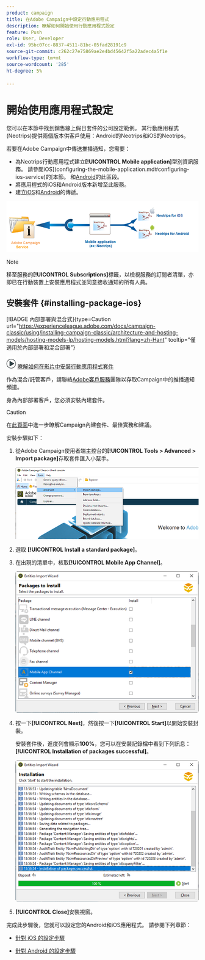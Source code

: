 ```yaml
---
product: campaign
title: 在Adobe Campaign中設定行動應用程式
description: 瞭解如何開始使用行動應用程式設定
feature: Push
role: User, Developer
exl-id: 95bc07cc-8837-4511-81bc-05fad28191c9
source-git-commit: c262c27e75869ae2e4bd45642f5a22adec4a5f1e
workflow-type: tm+mt
source-wordcount: '285'
ht-degree: 5%

---
```


# 開始使用應用程式設定



您可以在本節中找到銷售線上假日套件的公司設定範例。 其行動應用程式(Neotrips)提供兩個版本供客戶使用：Android的Neotrips和iOS的Neotrips。

若要在Adobe Campaign中傳送推播通知，您需要：

* 為Neotrips行動應用程式建立&#x200B;**[!UICONTROL Mobile application]**&#x200B;型別資訊服務。 請參閱iOS](configuring-the-mobile-application.md#configuring-ios-service)的[本節。 和[Android](configuring-the-mobile-application-android.md#configuring-android-service)的此區段。
* 將應用程式的iOS和Android版本新增至此服務。
* 建立[iOS](create-notifications-ios.md)和[Android](create-notifications-android.md)的傳遞。

![](assets/nmac_service_diagram.png)

>[!NOTE]
>
>移至服務的&#x200B;**[!UICONTROL Subscriptions]**&#x200B;標籤，以檢視服務的訂閱者清單，亦即已在行動裝置上安裝應用程式並同意接收通知的所有人員。

## 安裝套件 {#installing-package-ios}

[!BADGE 內部部署與混合式]{type=Caution url="https://experienceleague.adobe.com/docs/campaign-classic/using/installing-campaign-classic/architecture-and-hosting-models/hosting-models-lp/hosting-models.html?lang=zh-Hant" tooltip="僅適用於內部部署和混合部署"}

![](assets/do-not-localize/how-to-video.png) [瞭解如何在影片中安裝行動應用程式套件](https://experienceleague.adobe.com/docs/campaign-classic-learn/tutorials/sending-messages/push-channel/installing-the-mobile-app-channel.html#sending-messages)

作為混合/託管客戶，請聯絡[Adobe客戶服務](https://helpx.adobe.com/tw/enterprise/admin-guide.html/enterprise/using/support-for-experience-cloud.ug.html)團隊以存取Campaign中的推播通知頻道。

身為內部部署客戶，您必須安裝內建套件。

>[!CAUTION]
>
>在[此頁面](../../installation/using/installing-campaign-standard-packages.md)中進一步瞭解Campaign內建套件、最佳實務和建議。

安裝步驟如下：

1. 從Adobe Campaign使用者端主控台的&#x200B;**[!UICONTROL Tools > Advanced > Import package]**&#x200B;存取套件匯入小幫手。

   ![](assets/package_ios.png)

1. 選取 **[!UICONTROL Install a standard package]**。

1. 在出現的清單中，核取&#x200B;**[!UICONTROL Mobile App Channel]**。

   ![](assets/package_ios_2.png)

1. 按一下&#x200B;**[!UICONTROL Next]**，然後按一下&#x200B;**[!UICONTROL Start]**&#x200B;以開始安裝封裝。

   安裝套件後，進度列會顯示&#x200B;**100%**，您可以在安裝記錄檔中看到下列訊息： **[!UICONTROL Installation of packages successful]**。

   ![](assets/package_ios_3.png)

1. **[!UICONTROL Close]**&#x200B;安裝視窗。

完成此步驟後，您就可以設定您的Android和iOS應用程式。
請參閱下列章節：

* [針對 iOS 的設定步驟](configuring-the-mobile-application.md)

* [針對 Android 的設定步驟](configuring-the-mobile-application-android.md)
